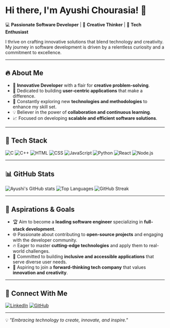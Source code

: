 # Hi there, I'm Ayushi Chourasia! 👋

💻 **Passionate Software Developer** | 🎨 **Creative Thinker** | 🚀 **Tech Enthusiast**

I thrive on crafting innovative solutions that blend technology and creativity. My journey in software development is driven by a relentless curiosity and a commitment to excellence.

---

## 🔥 About Me

- 🌟 **Innovative Developer** with a flair for **creative problem-solving**.
- 🎯 Dedicated to building **user-centric applications** that make a difference.
- 🧠 Constantly exploring new **technologies and methodologies** to enhance my skill set.
- 💡 Believer in the power of **collaboration and continuous learning**.
- 📈 Focused on developing **scalable and efficient software solutions**.

---

## 🚀 Tech Stack

![C](https://img.shields.io/badge/C-A8B9CC?style=flat&logo=c&logoColor=white)
![C++](https://img.shields.io/badge/C++-00599C?style=flat&logo=c%2B%2B&logoColor=white)
![HTML](https://img.shields.io/badge/HTML-E34F26?style=flat&logo=html5&logoColor=white)
![CSS](https://img.shields.io/badge/CSS-1572B6?style=flat&logo=css3&logoColor=white)
![JavaScript](https://img.shields.io/badge/JavaScript-F7DF1E?style=flat&logo=javascript&logoColor=black)
![Python](https://img.shields.io/badge/Python-3776AB?style=flat&logo=python&logoColor=white)
![React](https://img.shields.io/badge/React-61DAFB?style=flat&logo=react&logoColor=black)
![Node.js](https://img.shields.io/badge/Node.js-339933?style=flat&logo=nodedotjs&logoColor=white)

---

## 📊 GitHub Stats

![Ayushi's GitHub stats](https://github-readme-stats.vercel.app/api?username=ayushi-chourasia&show_icons=true&theme=radical)
![Top Languages](https://github-readme-stats.vercel.app/api/top-langs/?username=ayushi-chourasia&layout=compact&theme=radical)
![GitHub Streak](https://streak-stats.demolab.com/?user=ayushi-chourasia&theme=radical)

---

## 🌱 Aspirations & Goals

- 🏆 Aim to become a **leading software engineer** specializing in **full-stack development**.
- 🌐 Passionate about contributing to **open-source projects** and engaging with the developer community.
- 🔥 Eager to master **cutting-edge technologies** and apply them to real-world challenges.
- 🚀 Committed to building **inclusive and accessible applications** that serve diverse user needs.
- 🎯 Aspiring to join a **forward-thinking tech company** that values **innovation and creativity**.

---

## 🔗 Connect With Me

[![LinkedIn](https://img.shields.io/badge/LinkedIn-0077B5?style=flat&logo=linkedin&logoColor=white)](https://linkedin.com/in/ayushi-chourasia)
[![GitHub](https://img.shields.io/badge/GitHub-181717?style=flat&logo=github&logoColor=white)](https://github.com/ayushi-chourasia)

---

💡 *"Embracing technology to create, innovate, and inspire."*
